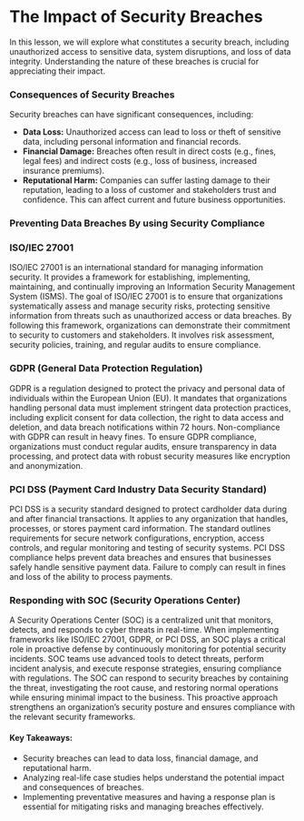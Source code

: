 # The Impact of Security Breaches
In this lesson, we will explore what constitutes a security breach, including unauthorized access to sensitive data, system disruptions, and loss of data integrity. Understanding the nature of these breaches is crucial for appreciating their impact.
### Consequences of Security Breaches
Security breaches can have significant consequences, including:

-   **Data Loss:** Unauthorized access can lead to loss or theft of sensitive data, including personal information and financial records.
-   **Financial Damage:** Breaches often result in direct costs (e.g., fines, legal fees) and indirect costs (e.g., loss of business, increased insurance premiums).
-   **Reputational Harm:** Companies can suffer lasting damage to their reputation, leading to a loss of customer and stakeholders trust and confidence. This can affect current and future business opportunities.

### Preventing  Data Breaches By using Security Compliance 

### **ISO/IEC 27001**

ISO/IEC 27001 is an international standard for managing information security. It provides a framework for establishing, implementing, maintaining, and continually improving an Information Security Management System (ISMS). The goal of ISO/IEC 27001 is to ensure that organizations systematically assess and manage security risks, protecting sensitive information from threats such as unauthorized access or data breaches. By following this framework, organizations can demonstrate their commitment to security to customers and stakeholders. It involves risk assessment, security policies, training, and regular audits to ensure compliance.

### **GDPR (General Data Protection Regulation)**

GDPR is a regulation designed to protect the privacy and personal data of individuals within the European Union (EU). It mandates that organizations handling personal data must implement stringent data protection practices, including explicit consent for data collection, the right to data access and deletion, and data breach notifications within 72 hours. Non-compliance with GDPR can result in heavy fines. To ensure GDPR compliance, organizations must conduct regular audits, ensure transparency in data processing, and protect data with robust security measures like encryption and anonymization.

### **PCI DSS (Payment Card Industry Data Security Standard)**

PCI DSS is a security standard designed to protect cardholder data during and after financial transactions. It applies to any organization that handles, processes, or stores payment card information. The standard outlines requirements for secure network configurations, encryption, access controls, and regular monitoring and testing of security systems. PCI DSS compliance helps prevent data breaches and ensures that businesses safely handle sensitive payment data. Failure to comply can result in fines and loss of the ability to process payments.

### Responding with SOC (Security Operations Center) 
A Security Operations Center (SOC) is a centralized unit that monitors, detects, and responds to cyber threats in real-time. When implementing frameworks like ISO/IEC 27001, GDPR, or PCI DSS, an SOC plays a critical role in proactive defense by continuously monitoring for potential security incidents. SOC teams use advanced tools to detect threats, perform incident analysis, and execute response strategies, ensuring compliance with regulations. The SOC can respond to security breaches by containing the threat, investigating the root cause, and restoring normal operations while ensuring minimal impact to the business. This proactive approach strengthens an organization’s security posture and ensures compliance with the relevant security frameworks.

#### **Key Takeaways:**

-   Security breaches can lead to data loss, financial damage, and reputational harm.
-   Analyzing real-life case studies helps understand the potential impact and consequences of breaches.
-   Implementing preventative measures and having a response plan is essential for mitigating risks and managing breaches effectively.
<!--stackedit_data:
eyJoaXN0b3J5IjpbLTY1NTk1NDQ3MSwtODUxNzYzODAxLC0xNj
IxMTMzNjk1LDE4MDQzOTI1MzNdfQ==
-->